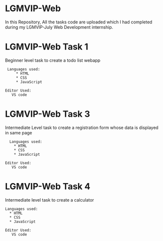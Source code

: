 # LGMVIP-Web
In this Repository, All the tasks code are uploaded which I had completed during my LGMVIP-July Web Development internship.

# LGMVIP-Web Task 1
Beginner level task to create a todo list webapp

     Languages used:
         * HTML
         * CSS
         * JavaScript
     
    Editor Used:
       VS code

# LGMVIP-Web Task 3
Intermediate Level task to create a registration form whose data is displayed in same page 


      Languages used:
        * HTML
        * CSS
        * JavaScript
     
    Editor Used:
       VS code

# LGMVIP-Web Task 4
Intermediate level task to create a calculator 
    
    Languages used:
      * HTML
      * CSS
      * JavaScript
     
    Editor Used:
       VS code
